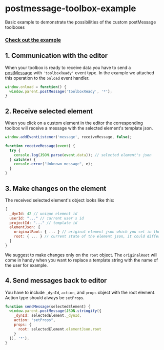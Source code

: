 # postmessage-toolbox-example
Basic example to demonstrate the possibilities of the custom postMessage toolboxes

### [Check out the example](https://edmdesigner.github.io/postmessage-toolbox-example/)

## 1. Communication with the editor

When your toolbox is ready to receive data you have to send a [postMessage](https://developer.mozilla.org/en-US/docs/Web/API/Window/postMessage) with `'toolboxReady'` event type. In the example we attached this operation to the `onload` event handler.

```js
window.onload = function() {
  window.parent.postMessage('toolboxReady', '*');
}
```

## 2. Receive selected element

When you click on a custom element in the editor the corresponding toolbox will receive a message with the selected element's template json.

```js
window.addEventListener('message', receiveMessage, false);

function receiveMessage(event) {
  try {
    console.log(JSON.parse(event.data)); // selected element's json
  } catch(e) {
    console.error("Unknown message", e);
  }
}
```

## 3. Make changes on the element

The received selected element's object looks like this:

```js
{
  _dynId: 42 // unique element id
  userId: "..." // current user's id
  projectId: "..." // template id
  elementJson: {
    originalRoot: { ... } // original element json which you set in the dashboard
    root: { ... } // current state of the element json, it could differ from the originalRoot
  }
}
```
We suggest to make changes only on the `root` object. The `originalRoot` will come in handy when you want to replace a template string with the name of the user for example.

## 4. Send messages back to editor

You have to include `_dynId`, `action`, and `props` object with the root element. Action type should always be `setProps`.

```js
function sendMessage(selectedElement) {
  window.parent.postMessage(JSON.stringify({
    _dynId: selectedElement._dynId,
    action: "setProps",
    props: {
      root: selectedElement.elementJson.root
    }
  }), '*');
}
```
